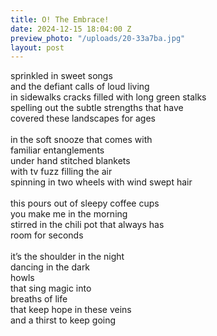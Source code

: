 ```yaml
---
title: O! The Embrace!
date: 2024-12-15 18:04:00 Z
preview_photo: "/uploads/20-33a7ba.jpg"
layout: post
---
```


sprinkled in sweet songs <br>
and the defiant calls of loud living <br>
in sidewalks cracks filled with long green stalks <br>
spelling out the subtle strengths that have <br>
covered these landscapes for ages <br>
<br>
in the soft snooze that comes with <br>
familiar entanglements <br>
under hand stitched blankets <br>
with tv fuzz filling the air <br>
spinning in two wheels with wind swept hair <br>
<br>
this pours out of sleepy coffee cups <br>
you make me in the morning <br>
stirred in the chili pot that always has <br>
room for seconds <br>
<br>
it’s the shoulder in the night <br>
dancing in the dark <br>
howls <br>
that sing magic into <br>
breaths of life <br>
that keep hope in these veins <br>
and a thirst to keep going <br>